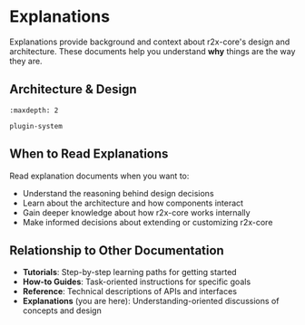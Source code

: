 # Explanations

Explanations provide background and context about r2x-core's design and architecture. These documents help you understand **why** things are the way they are.

## Architecture & Design

```{toctree}
:maxdepth: 2

plugin-system
```

## When to Read Explanations

Read explanation documents when you want to:

- Understand the reasoning behind design decisions
- Learn about the architecture and how components interact
- Gain deeper knowledge about how r2x-core works internally
- Make informed decisions about extending or customizing r2x-core

## Relationship to Other Documentation

- **Tutorials**: Step-by-step learning paths for getting started
- **How-to Guides**: Task-oriented instructions for specific goals
- **Reference**: Technical descriptions of APIs and interfaces
- **Explanations** (you are here): Understanding-oriented discussions of concepts and design
